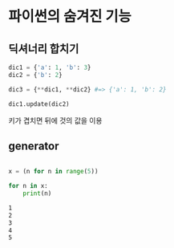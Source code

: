 # 파이썬의 숨겨진 기능

## 딕셔너리 합치기

```python
dic1 = {'a': 1, 'b': 3}
dic2 = {'b': 2}

dic3 = {**dic1, **dic2} #=> {'a': 1, 'b': 2}
```

```python
dic1.update(dic2)
```

키가 겹치면 뒤에 것의 값을 이용

## generator

```python

x = (n for n in range(5))

for n in x:
    print(n)
```

```txt
1
2
3
4
5
```
